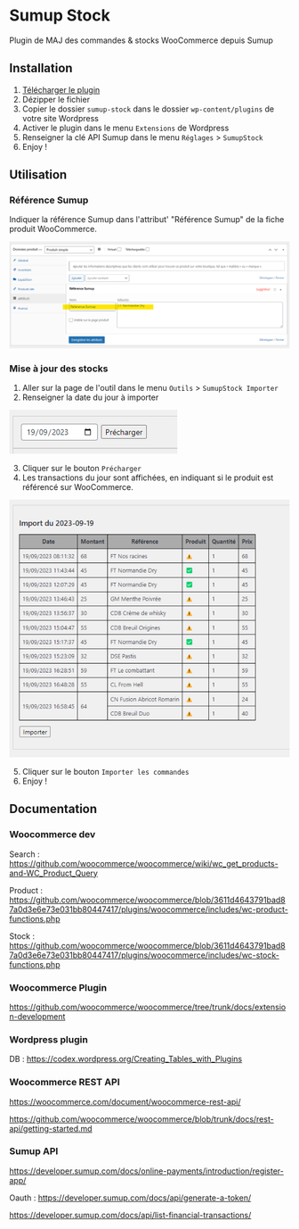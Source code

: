 # Sumup Stock

Plugin de MAJ des commandes & stocks WooCommerce depuis Sumup

## Installation

1. [Télécharger le plugin](https://github.com/leahpar/sumup-stock/releases/latest)
2. Dézipper le fichier
3. Copier le dossier `sumup-stock` dans le dossier `wp-content/plugins` de votre site Wordpress
4. Activer le plugin dans le menu `Extensions` de Wordpress
5. Renseigner la clé API Sumup dans le menu `Réglages` > `SumupStock`
6. Enjoy !

## Utilisation

### Référence Sumup

Indiquer la référence Sumup dans l'attribut' "Référence Sumup" de la fiche produit WooCommerce.

![img.png](img.png)


### Mise à jour des stocks

1. Aller sur la page de l'outil dans le menu `Outils` > `SumupStock Importer`
2. Renseigner la date du jour à importer

![img_1.png](img_1.png)
 
3. Cliquer sur le bouton `Précharger`
4. Les transactions du jour sont affichées, en indiquant si le produit est référencé sur WooCommerce.
 
![img_2.png](img_2.png)
 
5. Cliquer sur le bouton `Importer les commandes`
6. Enjoy !


## Documentation

### Woocommerce dev

Search : https://github.com/woocommerce/woocommerce/wiki/wc_get_products-and-WC_Product_Query

Product : https://github.com/woocommerce/woocommerce/blob/3611d4643791bad87a0d3e6e73e031bb80447417/plugins/woocommerce/includes/wc-product-functions.php

Stock : https://github.com/woocommerce/woocommerce/blob/3611d4643791bad87a0d3e6e73e031bb80447417/plugins/woocommerce/includes/wc-stock-functions.php


### Woocommerce Plugin

https://github.com/woocommerce/woocommerce/tree/trunk/docs/extension-development


### Wordpress plugin

DB : https://codex.wordpress.org/Creating_Tables_with_Plugins


### Woocommerce REST API

https://woocommerce.com/document/woocommerce-rest-api/

https://github.com/woocommerce/woocommerce/blob/trunk/docs/rest-api/getting-started.md


### Sumup API

https://developer.sumup.com/docs/online-payments/introduction/register-app/

Oauth : https://developer.sumup.com/docs/api/generate-a-token/

https://developer.sumup.com/docs/api/list-financial-transactions/

